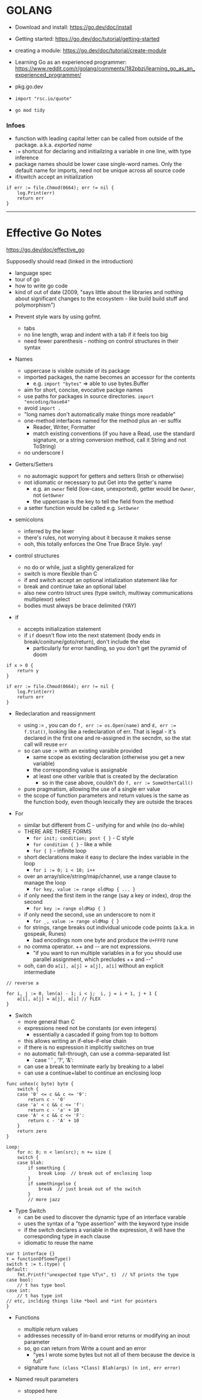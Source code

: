 # GOLANG

* Download and install: https://go.dev/doc/install
* Getting started: https://go.dev/doc/tutorial/getting-started
* creating a module: https://go.dev/doc/tutorial/create-module
* Learning Go as an experienced programmer: https://www.reddit.com/r/golang/comments/182pbzj/learning_go_as_an_experienced_programmer/


* pkg.go.dev
* `import "rsc.io/quote"`
* `go mod tidy`


### Infoes

* function with leading capital letter can be called from outside of the package. a.k.a. _exported name_
* `:=` shortcut for declaring and initiailzing a variable in one line, with type inference
* package names should be lower case single-word names. Only the default name for imports, need not be unique across all source code
* if/switch accept an initialization

```
if err := file.Chmod(0664); err != nil {
    log.Print(err)
    return err
}
```


--------------------------------------------------

# Effective Go Notes

https://go.dev/doc/effective_go

Supposedly should read (linked in the introduction)
- language spec
- tour of go
- how to write go code
- kind of out of date (2009, "says little about the libraries and nothing about
  significant changes to the ecosystem - like build build stuff and polymorphism")

* Prevent style wars by using gofmt. 
  - tabs
  - no line length, wrap and indent with a tab if it feels too big
  - need fewer parenthesis - nothing on control structures in their syntax

* Names
  - uppercase is visible outside of its package
  - imported packages, the name becomes an accessor for the contents
    - e.g. `import "bytes"` => able to use bytes.Buffer
  - aim for short, concise, evocative packge names
  - use paths for packages in source directories.  `import "encoding/base64"`
  - avoid `import .`
  - "long names don't automatically make things more readable"
  - one-method interfaces named for the method plus an -er suffix
    - Reader, Writer, Formatter
    - match existing conventions (if you have a Read, use the standard signature, or
      a string conversion method, call it String and not ToString)
  - no underscore I

* Getters/Setters
  - no automagic support for getters and setters (Irish or otherwise)
  - not idiomatic or necessary to put Get into the getter's name 
    - e.g. an `owner` field (low-case, unexported), getter would be `Owner`, not `GetOwner`
    - the uppercase is the key to tell the field from the method
  - a setter function would be called e.g.  `SetOwner`

* semicolons
  - inferred by the lexer
  - there's rules, not worrying about it because it makes sense
  - ooh, this totally enforces the One True Brace Style. yay!

* control structures
  - no do or while, just a slightly generalized for
  - switch is more flexible than C
  - if and switch accept an optional intialization statement like for
  - break and continue take an optional label
  - also new contro lstruct ures (type switch, multiway communications multiplexor) select
  - bodies must always be brace delimited (YAY)

* if
  - accepts initialization statement
  - if `if` doesn't flow into the next statement (body ends in break/conitune/goto/return), don't include the else
    - particularly for error handling, so you don't get the pyramid of doom

```
if x > 0 {
    return y
}
```


```
if err := file.Chmod(0664); err != nil {
    log.Print(err)
    return err
}
```


* Redeclaration and reassignment
  - using := , you can do `f, err := os.Open(name)` and `d, err := f.Stat()`,
    looking like a redeclaration of err.  That is legal - it's declared in the
    first one and re-assigned in the secndm, so the stat call will reuse `err`
  - so can use := with an existing varaible provided
    - same scope as existing declaration (otherwise you get a new variable)
    - the corresponding value is assignable
    - at least one other varible that is created by the declaration
      - so in the case above, couldn't do `f, err := SomeOtherCall()`
  - pure pragmatism, allowing the use of a single err value
  - the scope of function parameters and return values is the same as the
    function body, even though lexically they are outside the braces

* For
  - similar but different from C - unifying for and while (no do-while)
  - THERE ARE THREE FORMS
    - `for init; condition; post { }` - C style
    - `for condition { }` - like a while
    - `for { }` - infinite loop
  - short declarations make it easy to declare the index variable in the loop
    - `for i := 0; i < 10; i++`
  - over an array/slice/string/map/channel, use a range clause to manage the loop
    - `for key, value := range oldMap { ... }`
  - if only need the first item in the range (say a key or index), drop the second
    - `for key := range oldMap { }`
  - if only need the second, use an underscore to nom it
    - `for _, value := range oldMap { }`
  - for strings, range breaks out individual unicode code points (a.k.a. in gospeak, Runes)
    - bad encodings nom one byte and produce the `U+FFFD` rune
  - no comma operator.  ++ and -- are not expressions.
    - "if you want to run multiple variables in a for you should use parallel
      assignment, which precludes ++ and --"
  - ooh, can do `a[i], a[j] = a[j], a[i]` without an explicit intermediate

```
// reverse a

for i, j := 0, len(a) - 1; i < j;  i, j = i + 1, j + 1 {
    a[i], a[j] = a[j], a[i] // FLEX
}
```

* Switch
  - more general than C
  - expressions need not be constants (or even integers)
    - essentially a cascaded if going from top to bottom
  - this allows writing an if-else-if-else chain
  - if there is no expression it implicitly switches on true
  - no automatic fall-through, can use a comma-separated list
    - `case  ' ' , '?', '&':
  - can use a break to terminate early by breaking to a label
  - can use a continue+label to continue an enclosing loop

```
func unhex(c byte) byte {
    switch {
    case '0' <= c && c <= '9':
        return c - '0'
    case 'a' < c && c <= 'f':
        return c - 'a' + 10
    case 'A' < c && c <= 'F':
        return c - 'A' + 10
    }
    return zero
}
```

```
Loop:
    for n: 0; n < len(src); n += size {
    switch {
    case blah:
        if something {
            break Loop  // break out of enclosing loop
        }
        if somethingelse {
            break  // just break out of the switch
        }
        // more jazz
```

* Type Switch
  - can be used to discover the dynamic type of an interface varable
  - uses the syntax of a "type assertion" with the keyword type inside
  - if the switch declares a variable in the expression, it will have the
    corresponding type in each clause
  - idiomatic to reuse the name

```
var t interface {}
t = functionOfSomeType()
switch t := t.(type) {
default:
    fmt.Printf("unexpected type %T\n", t)  // %T prints the type
case bool:
    // t has type bool
case int:
    // t has type int
// etc, inclding things like *bool and *int for pointers
}
```

* Functions
  - multiple return values
  - addresses necessity of in-band error returns or modifying an inout parameter
  - so, go can return from Write a count and an error
    - "yes I wrote some bytes but not all of them because the device is full"
  - signature `func (class *Class) Blah(args) (n int, err error)`

* Named result parameters
  - stopped here